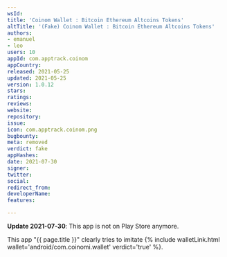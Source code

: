 ```yaml
---
wsId: 
title: 'Coinom Wallet : Bitcoin Ethereum Altcoins Tokens'
altTitle: '(Fake) Coinom Wallet : Bitcoin Ethereum Altcoins Tokens'
authors:
- emanuel
- leo
users: 10
appId: com.apptrack.coinom
appCountry: 
released: 2021-05-25
updated: 2021-05-25
version: 1.0.12
stars: 
ratings: 
reviews: 
website: 
repository: 
issue: 
icon: com.apptrack.coinom.png
bugbounty: 
meta: removed
verdict: fake
appHashes: 
date: 2021-07-30
signer: 
twitter: 
social: 
redirect_from: 
developerName: 
features: 

---
```


**Update 2021-07-30**: This app is not on Play Store anymore.

This app "{{ page.title }}" clearly tries to imitate
{% include walletLink.html wallet='android/com.coinomi.wallet' verdict='true' %}.

